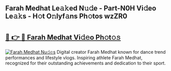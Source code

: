 ## Farah Medhat Le𝚊𝚔ed N𝚞𝚍e - Part-N0H Vi𝚍eo Le𝚊𝚔s - H𝚘t O𝚗lyf𝚊ns Ph𝚘tos wzZR0

# <h2><a href="http://hf3ee9.feru.top/?c=Farah+Medhat">🔗 👉 🔴 Farah Medhat Vi𝚍𝚎o Ph𝚘t𝚘𝚜</a></h2>

[![Farah Medhat Nu𝚍𝚎s](https://i.imgur.com/0TWrTi3.gif)](http://hf3ee9.feru.top/?c=Farah+Medhat)
Digital creator Farah Medhat known for dance trend performances and lifestyle vlogs. Inspiring athlete Farah Medhat, recognized for their outstanding achievements and dedication to their sport. 
